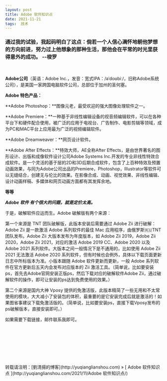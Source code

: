 ```yaml
---
layout: post  
title: Adobe 软件知识点
date: 2021-11-21  
tags:  技术
---
```

### 通过我的试验，我起码明白了这点：倘若一个人信心满怀地朝他梦想的方向前进，努力过上他想象的那种生活，那他会在平常的时光里获得意外的成功。 --梭罗
<br/> 

**Adobe公司**（英语：Adobe Inc.，发音：宽式IPA：/əˈdoʊbiː/，旧称Adobe系统公司），是美国一家跨国电脑软件公司，总部位于加州的圣何塞。  

**Adobe 特色产品：**  

**Adobe Photoshop：**图像元老，最受欢迎的强大图像处理软件之一。  

**Adobe Premiere：**一种基于非线性编辑设备的视音频编辑软件，可以在各种平台下和硬件配合使用，被广泛的应用于电视台、广告制作、电影剪辑等领域，成为PC和MAC平台上应用最为广泛的视频编辑软件。  

**Adobe Dreamweaver：**网页设计软件。  

**Adobe After Effects：**特效大师，AE全称After Effects，是由世界著名的图形设计、出版和成像软件设计公司Adobe Systems Inc.开发的专业非线性特效合成软件。是一个灵活的基于层的2D和3D后期合成软件，包含了上百种特效及预置动画效果，与同为Adobe公司出品的Premiere，Photoshop，Illustrator等软件可以无缝结合，创建无与伦比的效果。在影像合成、动画、视觉效果、非线性编辑、设计动画样稿、多媒体和网页动画方面都有其发挥余地。  

**等等**

***Adobe 软件 有个很大的问题，就是定价太高。***  

于是，破解软件应运而生。Adobe 破解版有两个来源：  

第一个来源是 TNT 团队破解版，此版本安装后需要通过 Adobe Zii 进行破解：Adobe Zii 是一款激活 Adobe 系列软件的最佳 Mac 应用程序，由俄罗斯🇷🇺TNT团队发布。Adobe Zii 大版本发布为年度版本，如 Adobe Zii 2019，Adobe Zii 2020，Adobe Zii 2021，对应的激活 Adobe 2019 CC、Adobe 2020 以及 Adobe 2021 系列软件。大版本之间一般情况下是不通用的，比如使用 Adobe Zii 2021 无法激活 Adobe 2020 系列软件，但有时候也会例外，具体以下载页面更新日志中所标版本为准。小版本跟随 Adobe 软件更新而更新，一般 Adobe 系列软件在官方更新后五天内会发布对应版本的 Zii 激活工具。（简单说，比如要安装ps，首先去Adobe官网安装正版ps，然后下载对应的破解软件Adobe Zii，通过破解软件的操作，即可让安装的ps达到免费使用的效果。）  

第二个来源是国内大神 Vposy 提供的免激活版，此版本精简了一些无用和不太常使用的模块，大大减小了安装包的体积，最重要的是它安装完成后就是激活的！如果图省事建议下载免激活版的。（简单说，比如要安装ps，直接下载Vposy发布的ps破解版本，直接安装即可。）

如果需要下载链接，邮件联系我即可。


<br/>
<br/> 
<br/> 
<br/> 
<br/> 
<br/> 
<br/> 
转载请注明：[劉清揚的博客](http://yuqianglianshou.com) » [ Adobe 软件知识点 ](http://yuqianglianshou.com/2021/11/Adobe 软件知识点/)  
<br/>